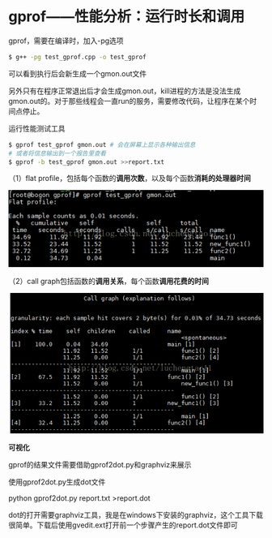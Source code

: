 # gprof——性能分析：运行时长和调用

gprof，需要在编译时，加入-pg选项

```bash
$ g++ -pg test_gprof.cpp -o test_gprof
```

可以看到执行后会新生成一个gmon.out文件

另外只有在程序正常退出后才会生成gmon.out，kill进程的方法是没法生成gmon.out的。对于那些线程会一直run的服务，需要修改代码，让程序在某个时间点停止。

运行性能测试工具

```bash
$ gprof test_gprof gmon.out # 会在屏幕上显示各种输出信息
# 或者将信息输出到一个报告里查看
$ gprof -b test_gprof gmon.out >>report.txt
```

（1）flat profile，包括每个函数的**调用次数**，以及每个函数**消耗的处理器时间**

![](../.gitbook/assets/gprof1.png)

（2）call graph包括函数的**调用关系**，每个函数**调用花费的时间**

![](../.gitbook/assets/gprof2.png)

**可视化**

gprof的结果文件需要借助gprof2dot.py和graphviz来展示

使用gprof2dot.py生成dot文件

python gprof2dot.py report.txt &gt;report.dot

dot的打开需要graphviz工具，我是在windows下安装的graphviz，这个工具下载很简单。下载后使用gvedit.ext打开前一个步骤产生的report.dot文件即可


